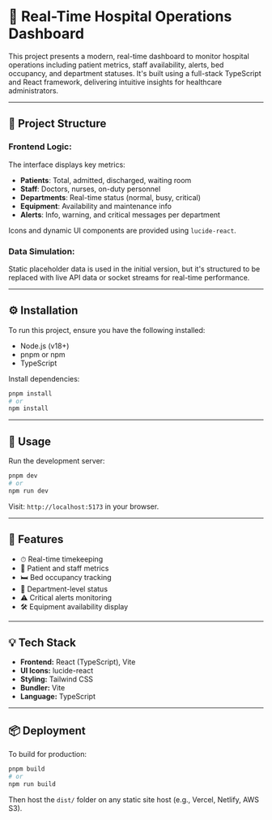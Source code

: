 # 🏥 Real-Time Hospital Operations Dashboard

This project presents a modern, real-time dashboard to monitor hospital operations including patient metrics, staff availability, alerts, bed occupancy, and department statuses. It's built using a full-stack TypeScript and React framework, delivering intuitive insights for healthcare administrators.

---

## 📁 Project Structure

### Frontend Logic:
The interface displays key metrics:
- **Patients**: Total, admitted, discharged, waiting room
- **Staff**: Doctors, nurses, on-duty personnel
- **Departments**: Real-time status (normal, busy, critical)
- **Equipment**: Availability and maintenance info
- **Alerts**: Info, warning, and critical messages per department

Icons and dynamic UI components are provided using `lucide-react`.

### Data Simulation:
Static placeholder data is used in the initial version, but it's structured to be replaced with live API data or socket streams for real-time performance.

---

## ⚙️ Installation

To run this project, ensure you have the following installed:

- Node.js (v18+)
- pnpm or npm
- TypeScript

Install dependencies:

```bash
pnpm install
# or
npm install
```

---

## 🚀 Usage

Run the development server:

```bash
pnpm dev
# or
npm run dev
```

Visit: `http://localhost:5173` in your browser.

---

## 🧬 Features

- ⏱ Real-time timekeeping
- 🧍 Patient and staff metrics
- 🛏 Bed occupancy tracking
- 🏥 Department-level status
- ⚠️ Critical alerts monitoring
- 🛠 Equipment availability display

---

## 💡 Tech Stack

- **Frontend:** React (TypeScript), Vite
- **UI Icons:** lucide-react
- **Styling:** Tailwind CSS
- **Bundler:** Vite
- **Language:** TypeScript

---

## 📦 Deployment

To build for production:

```bash
pnpm build
# or
npm run build
```

Then host the `dist/` folder on any static site host (e.g., Vercel, Netlify, AWS S3).
